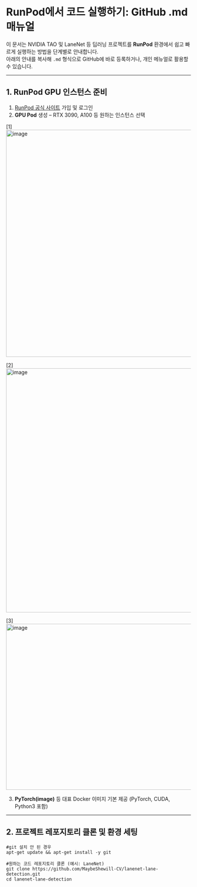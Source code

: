 # RunPod에서 코드 실행하기: GitHub .md 매뉴얼

이 문서는 NVIDIA TAO 및 LaneNet 등 딥러닝 프로젝트를 **RunPod** 환경에서 쉽고 빠르게 실행하는 방법을 단계별로 안내합니다.  
아래의 안내를 복사해 `.md` 형식으로 GitHub에 바로 등록하거나, 개인 메뉴얼로 활용할 수 있습니다.

---

## 1. RunPod GPU 인스턴스 준비

1. [RunPod 공식 사이트](https://runpod.io/) 가입 및 로그인
2. **GPU Pod** 생성 – RTX 3090, A100 등 원하는 인스턴스 선택

[1]
<img width="1536" height="617" alt="image" src="https://github.com/user-attachments/assets/b44f64c2-2f94-4a2f-b552-0b65f4ed0e08" />

[2]
<img width="876" height="663" alt="image" src="https://github.com/user-attachments/assets/e66efd09-5e0c-4a19-ac06-16176f0852c9" />

[3]
<img width="531" height="451" alt="image" src="https://github.com/user-attachments/assets/2fb7e1dd-20db-4232-ba3e-77b5cfb86f96" />

3. **PyTorch(image)** 등 대표 Docker 이미지 기본 제공 (PyTorch, CUDA, Python3 포함)

---

## 2. 프로젝트 레포지토리 클론 및 환경 세팅

```
#git 설치 안 된 경우
apt-get update && apt-get install -y git

#원하는 코드 레포지토리 클론 (예시: LaneNet)
git clone https://github.com/MaybeShewill-CV/lanenet-lane-detection.git
cd lanenet-lane-detection
```
